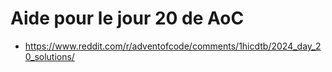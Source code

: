 # Aide pour le jour 20 de AoC

* https://www.reddit.com/r/adventofcode/comments/1hicdtb/2024_day_20_solutions/
